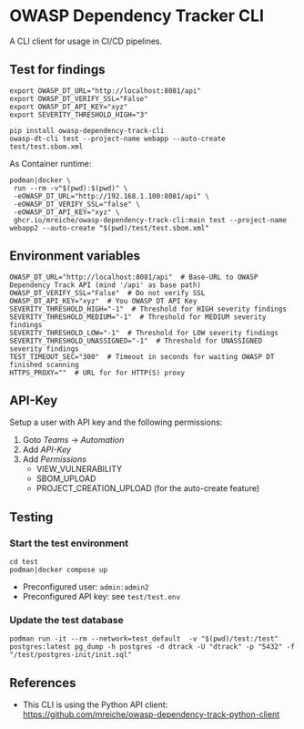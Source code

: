 # OWASP Dependency Tracker CLI

A CLI client for usage in CI/CD pipelines.

## Test for findings

```shell
export OWASP_DT_URL="http://localhost:8081/api"
export OWASP_DT_VERIFY_SSL="False"
export OWASP_DT_API_KEY="xyz"
export SEVERITY_THRESHOLD_HIGH="3"

pip install owasp-dependency-track-cli
owasp-dt-cli test --project-name webapp --auto-create test/test.sbom.xml
```

As Container runtime:

```shell
podman|docker \
 run --rm -v"$(pwd):$(pwd)" \
 -eOWASP_DT_URL="http://192.168.1.100:8081/api" \
 -eOWASP_DT_VERIFY_SSL="false" \
 -eOWASP_DT_API_KEY="xyz" \
 ghcr.io/mreiche/owasp-dependency-track-cli:main test --project-name webapp2 --auto-create "$(pwd)/test/test.sbom.xml"
```

## Environment variables
```shell
OWASP_DT_URL="http://localhost:8081/api"  # Base-URL to OWASP Dependency Track API (mind '/api' as base path)
OWASP_DT_VERIFY_SSL="False"  # Do not verify SSL
OWASP_DT_API_KEY="xyz"  # You OWASP DT API Key
SEVERITY_THRESHOLD_HIGH="-1"  # Threshold for HIGH severity findings
SEVERITY_THRESHOLD_MEDIUM="-1"  # Threshold for MEDIUM severity findings
SEVERITY_THRESHOLD_LOW="-1"  # Threshold for LOW severity findings
SEVERITY_THRESHOLD_UNASSIGNED="-1"  # Threshold for UNASSIGNED severity findings
TEST_TIMEOUT_SEC="300"  # Timeout in seconds for waiting OWASP DT finished scanning
HTTPS_PROXY=""  # URL for for HTTP(S) proxy
```

## API-Key

Setup a user with API key and the following permissions:

1. Goto *Teams* -> *Automation*
1. Add *API-Key*
1. Add *Permissions*
   - VIEW_VULNERABILITY
   - SBOM_UPLOAD
   - PROJECT_CREATION_UPLOAD (for the auto-create feature)

## Testing

### Start the test environment
```shell
cd test
podman|docker compose up
```

- Preconfigured user: `admin:admin2`
- Preconfigured API key: see `test/test.env`


### Update the test database
```shell
podman run -it --rm --network=test_default  -v "$(pwd)/test:/test" postgres:latest pg_dump -h postgres -d dtrack -U "dtrack" -p "5432" -f "/test/postgres-init/init.sql"
```

## References

- This CLI is using the Python API client: https://github.com/mreiche/owasp-dependency-track-python-client
